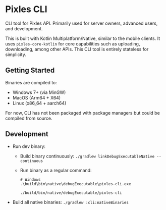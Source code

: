 # Pixles CLI

CLI tool for Pixles API. Primarily used for server owners, advanced users, and development.

This is built with Kotlin Multiplatform/Native, similar to the mobile clients. It uses `pixles-core-kotlin` for core capabilities such as uploading, downloading, among other APIs. This CLI tool is entirely stateless for simplicity.

## Getting Started

Binaries are compiled to:

- Windows 7+ (via MinGW)
- MacOS (Arm64 + X64)
- Linux (x86_64 + aarch64)

For now, CLI has not been packaged with package managers but could be compiled from source.

[//]: # (TODO: Distribute via GitHub packages and package managers)

## Development

- Run dev binary:
  - Build binary continuously: `./gradlew linkDebugExecutableNative --continuous`
  - Run binary as a regular command:
  
    ```pwsh
    # Windows
    .\build\bin\native\debugExecutable\pixles-cli.exe
    ```
    
    ```sh
    ./build/bin/native/debugExecutable/pixles-cli
    ```
- Build all native binaries: `./gradlew :cli:nativeBinaries`
